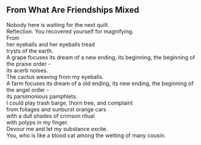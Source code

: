 From What Are Friendships Mixed
-------------------------------
Nobody here is waiting for the next quilt.  
Reflection. You recovered yourself for magnifying.  
From  
her eyeballs and her eyeballs tread  
trysts of the earth.  
A grape focuses its dream of a new ending, its beginning, the beginning of the praise order -  
its acerb noises.  
The cactus weaving from my eyeballs.  
A farm focuses its dream of a old ending, its new ending, the beginning of the angel order -  
its parsimonious pamphlets.  
I could play trash barge, thorn tree, and complaint  
from foliages and sunburst orange cars  
with a dull shades of crimson ritual  
with polyps in my finger.  
Devour me and let my substance excite.  
You, who is like a blood cat among the wetting of many cousin.  
